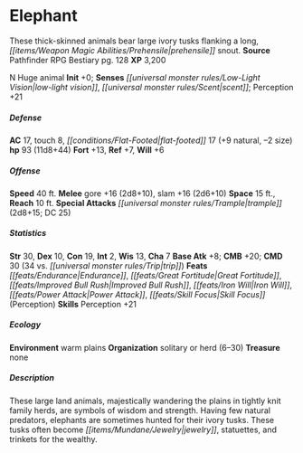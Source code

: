 ﻿---
cssclass: [monsters]
title1: Elephant
desc_short: These thick-skinned animals bear large ivory tusks flanking a long, prehensile
  snout.
title2: Elephant
CR: 7
sources:
- name: Pathfinder RPG Bestiary
  page: 128
  link: http://paizo.com/products/btpy8auu?Pathfinder-Roleplaying-Game-Bestiary
XP: 3200
alignment: N
size: Huge
type: animal
initiative:
  bonus: 0
senses:
  low-light vision: true
  scent: true
AC:
  AC: 17
  touch: 8
  flat_footed: 17
  components:
    natural: 9
    size: -2
HP:
  HP: 93
  long: 11d8+44
saves:
  fort: 13
  ref: 7
  will: 6
speeds:
  base: 40
attacks:
  melee:
  - - text: gore +16 (2d8+10)
      entries:
      - - damage: 2d8+10
      attack: gore
      bonus:
      - 16
    - text: slam +16 (2d6+10)
      entries:
      - - damage: 2d6+10
      attack: slam
      bonus:
      - 16
  special:
  - trample (2d8+15; DC 25)
space: 15
reach: 10
ability_scores:
  STR: 30
  DEX: 10
  CON: 19
  INT: 2
  WIS: 13
  CHA: 7
BAB: 8
CMB: 20
CMD: 30
CMD_other: 34 vs. trip
feats:
- name: Endurance
- name: Great Fortitude
- name: Improved Bull Rush
- name: Iron Will
- name: Power Attack
- name: Skill Focus (Perception)
skills:
  Perception: 21
ecology:
  environment: warm plains
  organization: solitary or herd (6-30)
  treasure_type: none
desc_long: These large land animals, majestically wandering the plains in tightly
  knit family herds, are symbols of wisdom and strength. Having few natural predators,
  elephants are sometimes hunted for their ivory tusks. These tusks often become jewelry,
  statuettes, and trinkets for the wealthy.

---

# Elephant
These thick-skinned animals bear large ivory tusks flanking a long, _[[items/Weapon Magic Abilities/Prehensile|prehensile]]_ snout.
**Source** Pathfinder RPG Bestiary pg. 128
**XP** 3,200

N Huge animal
**Init** +0; **Senses** _[[universal monster rules/Low-Light Vision|low-light vision]]_, _[[universal monster rules/Scent|scent]]_; Perception +21

##### Defense

**AC** 17, touch 8, _[[conditions/Flat-Footed|flat-footed]]_ 17 (+9 natural, –2 size)
**hp** 93 (11d8+44)
**Fort** +13, **Ref** +7, **Will** +6

##### Offense
**Speed** 40 ft.
**Melee** gore +16 (2d8+10), slam +16 (2d6+10)
**Space** 15 ft., **Reach** 10 ft.
**Special Attacks** _[[universal monster rules/Trample|trample]]_ (2d8+15; DC 25)

##### Statistics
**Str** 30, **Dex** 10, **Con** 19, **Int** 2, **Wis** 13, **Cha** 7
**Base Atk** +8; **CMB** +20; **CMD** 30 (34 vs. _[[universal monster rules/Trip|trip]]_)
**Feats** _[[feats/Endurance|Endurance]]_, _[[feats/Great Fortitude|Great Fortitude]]_, _[[feats/Improved Bull Rush|Improved Bull Rush]]_, _[[feats/Iron Will|Iron Will]]_, _[[feats/Power Attack|Power Attack]]_, _[[feats/Skill Focus|Skill Focus]]_ (Perception)
**Skills** Perception +21

##### Ecology

**Environment** warm plains
**Organization** solitary or herd (6–30)
**Treasure** none

##### Description

These large land animals, majestically wandering the plains in tightly knit family herds, are symbols of wisdom and strength. Having few natural predators, elephants are sometimes hunted for their ivory tusks. These tusks often become _[[items/Mundane/Jewelry|jewelry]]_, statuettes, and trinkets for the wealthy.